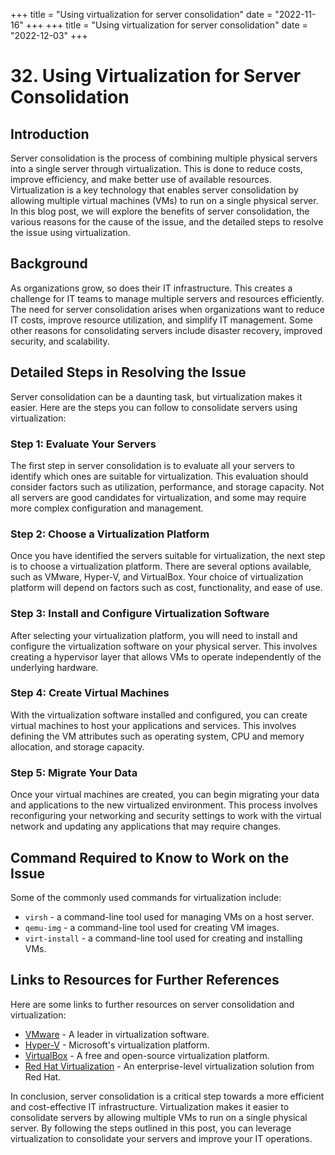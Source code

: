 +++
title = "Using virtualization for server consolidation"
date = "2022-11-16"
+++
+++
title = "Using virtualization for server consolidation"
date = "2022-12-03"
+++


# 32. Using Virtualization for Server Consolidation

## Introduction

Server consolidation is the process of combining multiple physical servers into a single server through virtualization. This is done to reduce costs, improve efficiency, and make better use of available resources. Virtualization is a key technology that enables server consolidation by allowing multiple virtual machines (VMs) to run on a single physical server. In this blog post, we will explore the benefits of server consolidation, the various reasons for the cause of the issue, and the detailed steps to resolve the issue using virtualization.

## Background

As organizations grow, so does their IT infrastructure. This creates a challenge for IT teams to manage multiple servers and resources efficiently.  The need for server consolidation arises when organizations want to reduce IT costs, improve resource utilization, and simplify IT management. Some other reasons for consolidating servers include disaster recovery, improved security, and scalability.

## Detailed Steps in Resolving the Issue

Server consolidation can be a daunting task, but virtualization makes it easier. Here are the steps you can follow to consolidate servers using virtualization:

### Step 1: Evaluate Your Servers

The first step in server consolidation is to evaluate all your servers to identify which ones are suitable for virtualization. This evaluation should consider factors such as utilization, performance, and storage capacity. Not all servers are good candidates for virtualization, and some may require more complex configuration and management.

### Step 2: Choose a Virtualization Platform

Once you have identified the servers suitable for virtualization, the next step is to choose a virtualization platform. There are several options available, such as VMware, Hyper-V, and VirtualBox. Your choice of virtualization platform will depend on factors such as cost, functionality, and ease of use.

### Step 3: Install and Configure Virtualization Software

After selecting your virtualization platform, you will need to install and configure the virtualization software on your physical server. This involves creating a hypervisor layer that allows VMs to operate independently of the underlying hardware.

### Step 4: Create Virtual Machines

With the virtualization software installed and configured, you can create virtual machines to host your applications and services. This involves defining the VM attributes such as operating system, CPU and memory allocation, and storage capacity.

### Step 5: Migrate Your Data

Once your virtual machines are created, you can begin migrating your data and applications to the new virtualized environment. This process involves reconfiguring your networking and security settings to work with the virtual network and updating any applications that may require changes.

## Command Required to Know to Work on the Issue

Some of the commonly used commands for virtualization include:

- `virsh` - a command-line tool used for managing VMs on a host server.
- `qemu-img` - a command-line tool used for creating VM images.
- `virt-install` - a command-line tool used for creating and installing VMs.

## Links to Resources for Further References

Here are some links to further resources on server consolidation and virtualization:

- [VMware](https://www.vmware.com/topics/glossary/content/server-consolidation) - A leader in virtualization software.
- [Hyper-V](https://docs.microsoft.com/en-us/windows-server/virtualization/hyper-v/hyper-v-technology-overview) - Microsoft's virtualization platform.
- [VirtualBox](https://www.virtualbox.org/) - A free and open-source virtualization platform.
- [Red Hat Virtualization](https://www.redhat.com/en/technologies/virtualization) - An enterprise-level virtualization solution from Red Hat.

In conclusion, server consolidation is a critical step towards a more efficient and cost-effective IT infrastructure. Virtualization makes it easier to consolidate servers by allowing multiple VMs to run on a single physical server. By following the steps outlined in this post, you can leverage virtualization to consolidate your servers and improve your IT operations.